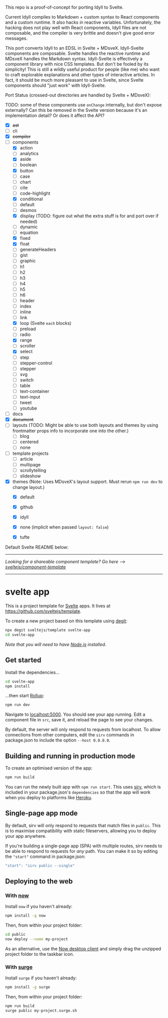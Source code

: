 This repo is a proof-of-concept for porting Idyll to Svelte.

Current Idyll compiles to Markdown + custom syntax to React components and a custom runtime. It also
hacks in reactive variables. Unfortunately, the hacking does not play well with React components,
Idyll files are not composable, and the compiler is very brittle and doesn't give good error
messages.

This port converts Idyll to an EDSL in Svelte + MDsveX. Idyll-Svelte components are composable.
Svelte handles the reactive runtime and MDsveX handles the Markdown syntax. Idyll-Svelte is
effectively a component library with nice CSS templates. But don't be fooled by its simplicity! This
is still a wildly useful product for people (like me) who want to craft explorable explanations and
other types of interactive articles. In fact, it should be much more pleasant to use in Svelte,
since Svelte components should "just work" with Idyll-Svelte.

Port Status (crossed-out directories are handled by Svelte + MDsveX):

TODO: some of these components use `onChange` internally, but don't expose externally? Can this be
removed in the Svelte version because it's an implementation detail? Or does it affect the API?

- [x] ~~ast~~
- [ ] cli
- [x] ~~compiler~~
- [ ] components
  - [x] action
  - [ ] analytics
  - [x] aside
  - [ ] boolean
  - [x] button
  - [ ] case
  - [ ] chart
  - [ ] cite
  - [ ] code-highlight
  - [x] conditional
  - [ ] default
  - [ ] desmos
  - [x] display (TODO: figure out what the extra stuff is for and port over if needed)
  - [ ] dynamic
  - [ ] equation
  - [x] fixed
  - [x] float
  - [ ] generateHeaders
  - [ ] gist
  - [ ] graphic
  - [ ] h1
  - [ ] h2
  - [ ] h3
  - [ ] h4
  - [ ] h5
  - [ ] h6
  - [ ] header
  - [ ] index
  - [ ] inline
  - [ ] link
  - [x] loop (Svelte `each` blocks)
  - [ ] preload
  - [ ] radio
  - [x] range
  - [ ] scroller
  - [x] select
  - [ ] step
  - [ ] stepper-control
  - [ ] stepper
  - [ ] svg
  - [ ] switch
  - [ ] table
  - [ ] text-container
  - [ ] text-input
  - [ ] tweet
  - [ ] youtube
- [ ] docs
- [x] ~~document~~
- [ ] layouts (TODO: Might be able to use both layouts and themes by using frontmatter props info to incorporate
  one into the other.)
  - [ ] blog
  - [ ] centered
  - [ ] none
- [ ] template projects
  - [ ] article
  - [ ] multipage
  - [ ] scrollytelling
  - [ ] slideshow
- [x] themes (Note: Uses MDsveX's layout support. Must rerun `npm run dev` to change layout.)
  - [x] default
  - [x] github
  - [x] idyll
  - [x] none (implicit when passed `layout: false`)
  - [x] tufte



Default Svelte README below:

---

*Looking for a shareable component template? Go here --> [sveltejs/component-template](https://github.com/sveltejs/component-template)*

---

# svelte app

This is a project template for [Svelte](https://svelte.dev) apps. It lives at https://github.com/sveltejs/template.

To create a new project based on this template using [degit](https://github.com/Rich-Harris/degit):

```bash
npx degit sveltejs/template svelte-app
cd svelte-app
```

*Note that you will need to have [Node.js](https://nodejs.org) installed.*


## Get started

Install the dependencies...

```bash
cd svelte-app
npm install
```

...then start [Rollup](https://rollupjs.org):

```bash
npm run dev
```

Navigate to [localhost:5000](http://localhost:5000). You should see your app running. Edit a component file in `src`, save it, and reload the page to see your changes.

By default, the server will only respond to requests from localhost. To allow connections from other computers, edit the `sirv` commands in package.json to include the option `--host 0.0.0.0`.


## Building and running in production mode

To create an optimised version of the app:

```bash
npm run build
```

You can run the newly built app with `npm run start`. This uses [sirv](https://github.com/lukeed/sirv), which is included in your package.json's `dependencies` so that the app will work when you deploy to platforms like [Heroku](https://heroku.com).


## Single-page app mode

By default, sirv will only respond to requests that match files in `public`. This is to maximise compatibility with static fileservers, allowing you to deploy your app anywhere.

If you're building a single-page app (SPA) with multiple routes, sirv needs to be able to respond to requests for *any* path. You can make it so by editing the `"start"` command in package.json:

```js
"start": "sirv public --single"
```


## Deploying to the web

### With [now](https://zeit.co/now)

Install `now` if you haven't already:

```bash
npm install -g now
```

Then, from within your project folder:

```bash
cd public
now deploy --name my-project
```

As an alternative, use the [Now desktop client](https://zeit.co/download) and simply drag the unzipped project folder to the taskbar icon.

### With [surge](https://surge.sh/)

Install `surge` if you haven't already:

```bash
npm install -g surge
```

Then, from within your project folder:

```bash
npm run build
surge public my-project.surge.sh
```
